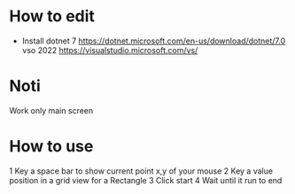 # How to edit

 - Install
    dotnet 7
        https://dotnet.microsoft.com/en-us/download/dotnet/7.0
    vso 2022
        https://visualstudio.microsoft.com/vs/

# Noti

Work only main screen

# How to use

1 Key a space bar to show current point x,y of your mouse
2 Key a value position in a grid view for a Rectangle
3 Click start
4 Wait until it run to end

